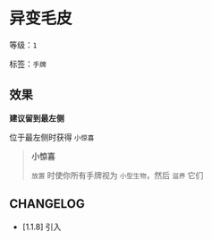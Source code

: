 # 异变毛皮

等级：`1`

标签：`手牌`

## 效果

**建议留到最左侧**

位于最左侧时获得 `小惊喜`

> **小惊喜**
>
> `放置` 时使你所有手牌视为 `小型生物`，然后 `滋养` 它们

## CHANGELOG

- [1.1.8] 引入
